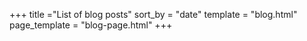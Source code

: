 +++
title ="List of blog posts"
sort_by = "date"
template = "blog.html"
page_template = "blog-page.html"
+++
